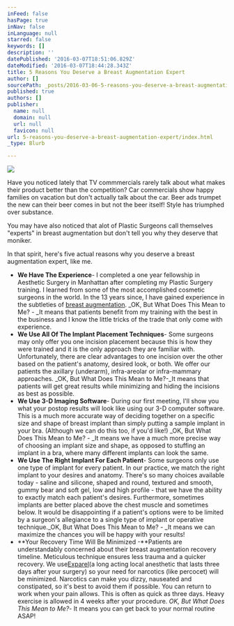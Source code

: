 ```yaml
---
inFeed: false
hasPage: true
inNav: false
inLanguage: null
starred: false
keywords: []
description: ''
datePublished: '2016-03-07T18:51:06.829Z'
dateModified: '2016-03-07T18:44:28.343Z'
title: 5 Reasons You Deserve a Breast Augmentation Expert
author: []
sourcePath: _posts/2016-03-06-5-reasons-you-deserve-a-breast-augmentation-expert.md
published: true
authors: []
publisher:
  name: null
  domain: null
  url: null
  favicon: null
url: 5-reasons-you-deserve-a-breast-augmentation-expert/index.html
_type: Blurb

---
```

![](https://the-grid-user-content.s3-us-west-2.amazonaws.com/17b412ba-576e-4b0e-8a11-6625142c2e2d.jpg)

Have you noticed lately that TV commmercials rarely talk about what makes their product better than the competition?  Car commercials show happy families on vacation but don't actually talk about the car.  Beer ads trumpet the new can their beer comes in but not the beer itself!  Style has triumphed over substance.

You may have also noticed that alot of Plastic Surgeons call themselves "experts" in breast augmentation but don't tell you why they deserve that moniker.

In that spirit, here's five actual reasons why you deserve a breast augmentation expert, like me.

* **We Have The Experience**- I completed a one year fellowship in Aesthetic Surgery in Manhattan after completing my Plastic Surgery training.  I learned from some of the most accomplished cosmetic surgeons in the world.  In the 13 years since, I have gained experience in the subtleties of [breast augmentation][0].  _OK, But What Does This Mean to Me? - _It means that patients benefit from my training with the best in the business and I know the little tricks of the trade that only come with experience.
* **We Use All Of The Implant Placement Techniques**- Some surgeons may only offer you one incision placement because this is how they were trained and it is the only approach they are familiar with.  Unfortunately, there are clear advantages to one incision over the other based on the patient's anatomy, desired look, or both.  We offer our patients the axillary (underarm), infra-areolar or infra-mammary approaches.  _OK, But What Does This Mean to Me?-_It means that patients will get great results while minimizing and hiding the incisions as best as possible.
* **We Use 3-D Imaging Software**- During our first meeting, I'll show you what your postop results will look like using our 3-D computer software.  This is a much more accurate way of deciding together on a specific size and shape of breast implant than simply putting a sample implant in your bra. (Although we can do this too, if you'd like!)  _OK, But What Does This Mean to Me? - _It means we have a much more precise way of choosing an implant size and shape, as opposed to stuffing an implant in a bra, where many different implants can look the same.
* **We Use The Right Implant For Each Patient**- Some surgeons only use one type of implant for every patient.  In our practice, we match the right implant to your desires and anatomy.  There's so many choices available today - saline and silicone, shaped and round, textured and smooth, gummy bear and soft gel, low and high profile - that we have the ability to exactly match each patient's desires.  Furthermore, sometimes implants are better placed above the chest muscle and sometimes below.  It would be disappointing if a patient's options were to be limited by a surgeon's allegiance to a single type of implant or operative technique._OK, But What Does This Mean to Me? - _It means we can maximize the chances you will be happy with your results!
* **Your Recovery Time Will Be Minimized -**Patients are understandably concerned about their breast augmentation recovery timeline.  Meticulous technique ensures less trauma and a quicker recovery.  We use[Exparel][1](a long acting local anesthetic that lasts three days after your surgery) so your need for narcotics (like percocet) will be minimized.  Narcotics can make you dizzy, nauseated and constipated, so it's best to avoid them if possible.  You can return to work when your pain allows.  This is often as quick as three days.  Heavy exercise is allowed in 4 weeks after your procedure.  _OK, But What Does This Mean to Me?_- It means you can get back to your normal routine ASAP!

[0]: http://www.jeffhorowitzmd.com/breast-augmentation/
[1]: http://www.exparel.com/patient/index.php